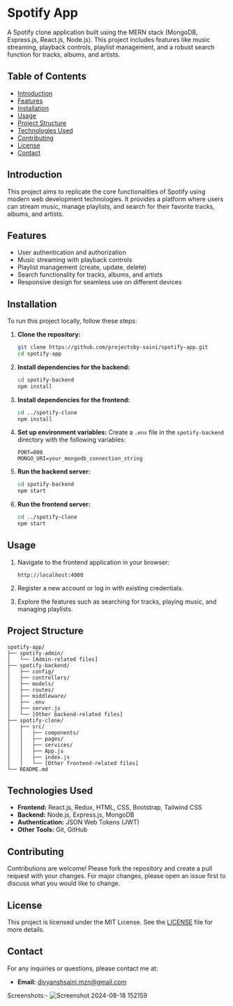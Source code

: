 # Spotify App

A Spotify clone application built using the MERN stack (MongoDB, Express.js, React.js, Node.js). This project includes features like music streaming, playback controls, playlist management, and a robust search function for tracks, albums, and artists.

## Table of Contents

- [Introduction](#introduction)
- [Features](#features)
- [Installation](#installation)
- [Usage](#usage)
- [Project Structure](#project-structure)
- [Technologies Used](#technologies-used)
- [Contributing](#contributing)
- [License](#license)
- [Contact](#contact)

## Introduction

This project aims to replicate the core functionalities of Spotify using modern web development technologies. It provides a platform where users can stream music, manage playlists, and search for their favorite tracks, albums, and artists.

## Features

- User authentication and authorization
- Music streaming with playback controls
- Playlist management (create, update, delete)
- Search functionality for tracks, albums, and artists
- Responsive design for seamless use on different devices

## Installation

To run this project locally, follow these steps:

1. **Clone the repository:**
    ```bash
    git clone https://github.com/projectsby-saini/spotify-app.git
    cd spotify-app
    ```

2. **Install dependencies for the backend:**
    ```bash
    cd spotify-backend
    npm install
    ```

3. **Install dependencies for the frontend:**
    ```bash
    cd ../spotify-clone
    npm install
    ```

4. **Set up environment variables:**
    Create a `.env` file in the `spotify-backend` directory with the following variables:
    ```plaintext
    PORT=000
    MONGO_URI=your_mongodb_connection_string
    ```

5. **Run the backend server:**
    ```bash
    cd spotify-backend
    npm start
    ```

6. **Run the frontend server:**
    ```bash
    cd ../spotify-clone
    npm start
    ```

## Usage

1. Navigate to the frontend application in your browser:
    ```
    http://localhost:4000
    ```

2. Register a new account or log in with existing credentials.

3. Explore the features such as searching for tracks, playing music, and managing playlists.

## Project Structure

```plaintext
spotify-app/
├── spotify-admin/
│   └── [Admin-related files]
├── spotify-backend/
│   ├── config/
│   ├── controllers/
│   ├── models/
│   ├── routes/
│   ├── middleware/
│   ├── .env
│   ├── server.js
│   └── [Other backend-related files]
├── spotify-clone/
│   ├── src/
│   │   ├── components/
│   │   ├── pages/
│   │   ├── services/
│   │   ├── App.js
│   │   ├── index.js
│   │   └── [Other frontend-related files]
└── README.md
```

## Technologies Used

- **Frontend:** React.js, Redux, HTML, CSS, Bootstrap, Tailwind CSS
- **Backend:** Node.js, Express.js, MongoDB
- **Authentication:** JSON Web Tokens (JWT)
- **Other Tools:** Git, GitHub

## Contributing

Contributions are welcome! Please fork the repository and create a pull request with your changes. For major changes, please open an issue first to discuss what you would like to change.

## License

This project is licensed under the MIT License. See the [LICENSE](LICENSE) file for more details.

## Contact

For any inquiries or questions, please contact me at:
- **Email:** [divyanshsaini.mzn@gmail.com](mailto:divyanshsaini.mzn@gmail.com)

Screenshots:-
![Screenshot 2024-08-18 152159](https://github.com/user-attachments/assets/690f58ee-c356-486c-ae0b-0ea3a087d150)

